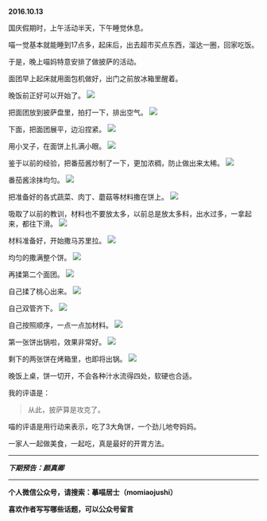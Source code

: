 **2016.10.13**

国庆假期时，上午活动半天，下午睡觉休息。

喵一觉基本就能睡到17点多，起床后，出去超市买点东西，溜达一圈，回家吃饭。

于是，晚上喵妈特意安排了做披萨的活动。

面团早上起床就用面包机做好，出门之前放冰箱里醒着。

晚饭前正好可以开始了。
![](http://upload-images.jianshu.io/upload_images/51001-e2d840aebaab1644.jpg?imageMogr2/auto-orient/strip%7CimageView2/2/w/1240)

把面团放到披萨盘里，拍打一下，排出空气。
![](http://upload-images.jianshu.io/upload_images/51001-a673f0f2d42d3153.jpg?imageMogr2/auto-orient/strip%7CimageView2/2/w/1240)

下面，把面团展平，边沿捏紧。
![](http://upload-images.jianshu.io/upload_images/51001-669669f3be4043dc.jpg?imageMogr2/auto-orient/strip%7CimageView2/2/w/1240)

用小叉子，在面饼上扎满小眼。
![](http://upload-images.jianshu.io/upload_images/51001-bf8d53561d31b621.jpg?imageMogr2/auto-orient/strip%7CimageView2/2/w/1240)

鉴于以前的经验，把番茄酱炒制了一下，更加浓稠，防止做出来太稀。
![](http://upload-images.jianshu.io/upload_images/51001-7063cd98d8e3f6c2.jpg?imageMogr2/auto-orient/strip%7CimageView2/2/w/1240)

番茄酱涂抹均匀。
![](http://upload-images.jianshu.io/upload_images/51001-2e6752e552562a21.jpg?imageMogr2/auto-orient/strip%7CimageView2/2/w/1240)

把准备好的各式蔬菜、肉丁、蘑菇等材料撒在饼上。
![](http://upload-images.jianshu.io/upload_images/51001-52183f27f43e3824.jpg?imageMogr2/auto-orient/strip%7CimageView2/2/w/1240)

吸取了以前的教训，材料也不要放太多，以前总是放太多料，出水过多，一拿起来，都往下滑。
![](http://upload-images.jianshu.io/upload_images/51001-68b751151dfbd016.jpg?imageMogr2/auto-orient/strip%7CimageView2/2/w/1240)

材料准备好，开始撒马苏里拉。
![](http://upload-images.jianshu.io/upload_images/51001-ce0cc93e6ad06c3c.jpg?imageMogr2/auto-orient/strip%7CimageView2/2/w/1240)

均匀的撒满整个饼。
![](http://upload-images.jianshu.io/upload_images/51001-ce65bb928266335f.jpg?imageMogr2/auto-orient/strip%7CimageView2/2/w/1240)

再揉第二个面团。
![](http://upload-images.jianshu.io/upload_images/51001-1f5d30087ec3b233.jpg?imageMogr2/auto-orient/strip%7CimageView2/2/w/1240)

自己揉了桃心出来。
![](http://upload-images.jianshu.io/upload_images/51001-9c26eedbc6b88853.jpg?imageMogr2/auto-orient/strip%7CimageView2/2/w/1240)

自己双管齐下。
![](http://upload-images.jianshu.io/upload_images/51001-de335ad97be668ce.jpg?imageMogr2/auto-orient/strip%7CimageView2/2/w/1240)

自己按照顺序，一点一点加材料。
![](http://upload-images.jianshu.io/upload_images/51001-f8b82e80014d4be3.jpg?imageMogr2/auto-orient/strip%7CimageView2/2/w/1240)

第一张饼出锅啦，效果非常好。
![](http://upload-images.jianshu.io/upload_images/51001-ef839f90b345e056.jpg?imageMogr2/auto-orient/strip%7CimageView2/2/w/1240)

剩下的两张饼在烤箱里，也即将出锅。
![](http://upload-images.jianshu.io/upload_images/51001-b473c46a508b1e28.jpg?imageMogr2/auto-orient/strip%7CimageView2/2/w/1240)

晚饭上桌，饼一切开，不会各种汁水流得四处，软硬也合适。

我的评语是：
>从此，披萨算是攻克了。

喵的评语是用行动来表示，吃了3大角饼，一个劲儿地夸妈妈。

一家人一起做美食，一起吃，真是最好的开胃方法。


***

***下期预告：颜真卿***

***

**个人微信公众号，请搜索：摹喵居士（momiaojushi）**

**喜欢作者写写哪些话题，可以公众号留言**


